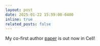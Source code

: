 ```yaml
---
layout: post
date: 2025-01-22 15:59:00-0400
inline: true
related_posts: false
---
```


My co-first author [paper](https://doi.org/10.1016/j.cell.2024.12.017) is out now in Cell!
